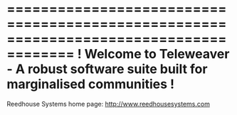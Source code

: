 ======================================================================================
! Welcome to Teleweaver - A robust software suite built for marginalised communities !
======================================================================================

Reedhouse Systems home page: http://www.reedhousesystems.com


